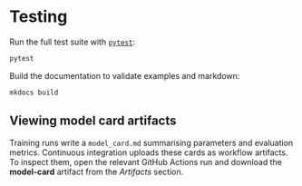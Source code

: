 # Testing

Run the full test suite with [`pytest`](https://docs.pytest.org/):

```bash
pytest
```

Build the documentation to validate examples and markdown:
```bash
mkdocs build
```

## Viewing model card artifacts

Training runs write a `model_card.md` summarising parameters and evaluation
metrics. Continuous integration uploads these cards as workflow artifacts. To
inspect them, open the relevant GitHub Actions run and download the
**model-card** artifact from the *Artifacts* section.
